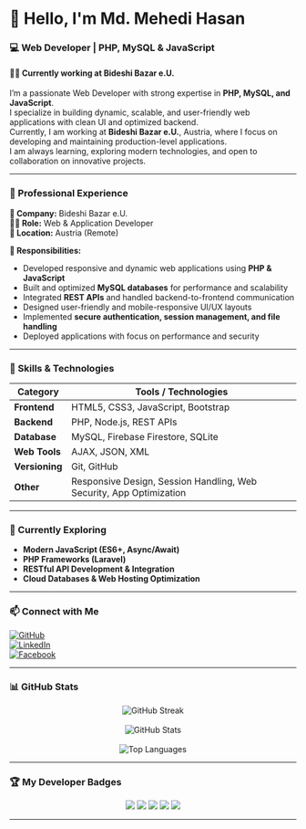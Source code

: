 # 👋 Hello, I'm **Md. Mehedi Hasan**

### 💻 Web Developer | PHP, MySQL & JavaScript  
#### 👨‍💻 Currently working at **Bideshi Bazar e.U.**

I’m a passionate Web Developer with strong expertise in **PHP, MySQL, and JavaScript**.  
I specialize in building dynamic, scalable, and user-friendly web applications with clean UI and optimized backend.  
Currently, I am working at **Bideshi Bazar e.U.**, Austria, where I focus on developing and maintaining production-level applications.  
I am always learning, exploring modern technologies, and open to collaboration on innovative projects.  

---

### 💼 Professional Experience

**🏢 Company:** Bideshi Bazar e.U.  
**🧑‍💻 Role:** Web & Application Developer  
**📍 Location:** Austria (Remote)  

**🔧 Responsibilities:**
- Developed responsive and dynamic web applications using **PHP & JavaScript**  
- Built and optimized **MySQL databases** for performance and scalability  
- Integrated **REST APIs** and handled backend-to-frontend communication  
- Designed user-friendly and mobile-responsive UI/UX layouts  
- Implemented **secure authentication, session management, and file handling**  
- Deployed applications with focus on performance and security  

---

### 🚀 Skills & Technologies

| Category      | Tools / Technologies |
|---------------|----------------------|
| **Frontend**   | HTML5, CSS3, JavaScript, Bootstrap |
| **Backend**    | PHP, Node.js, REST APIs |
| **Database**   | MySQL, Firebase Firestore, SQLite |
| **Web Tools**  | AJAX, JSON, XML |
| **Versioning** | Git, GitHub |
| **Other**      | Responsive Design, Session Handling, Web Security, App Optimization |

---

### 🌱 Currently Exploring

- **Modern JavaScript (ES6+, Async/Await)**  
- **PHP Frameworks (Laravel)**  
- **RESTful API Development & Integration**  
- **Cloud Databases & Web Hosting Optimization**  

---

### 📫 Connect with Me

[![GitHub](https://img.shields.io/badge/GitHub-100000?style=flat&logo=github&logoColor=white)](https://github.com/mehedinative)  
[![LinkedIn](https://img.shields.io/badge/LinkedIn-blue?style=flat&logo=linkedin)](https://www.linkedin.com/in/mehedi4556/)  
[![Facebook](https://img.shields.io/badge/Facebook-1877F2?style=flat&logo=facebook&logoColor=white)](https://www.facebook.com/mehedi.cse.inf/)  

---

### 📊 GitHub Stats

<p align="center">
  <img src="https://streak-stats.demolab.com?user=mehedinative&theme=tokyonight_duo&hide_border=false&date_format=j%20M%5B%20Y%5D&border_radius=10" alt="GitHub Streak" />
  <br><br>
  <img src="https://github-readme-stats.vercel.app/api?username=mehedinative&show_icons=true&theme=tokyonight&border_radius=10" alt="GitHub Stats" />
  <br><br>
  <img src="https://github-readme-stats.vercel.app/api/top-langs/?username=mehedinative&layout=compact&theme=tokyonight&border_radius=10" alt="Top Languages" />
</p>

---

### 🏆 My Developer Badges

<p align="center">
  <img src="https://img.shields.io/badge/Web%20Developer-%23121011?style=for-the-badge&logo=html5&logoColor=white&color=blue" />
  <img src="https://img.shields.io/badge/PHP%20Coder-%23121011?style=for-the-badge&logo=php&logoColor=white&color=787CB5" />
  <img src="https://img.shields.io/badge/MySQL%20Expert-%23121011?style=for-the-badge&logo=mysql&logoColor=white&color=4479A1" />
  <img src="https://img.shields.io/badge/JavaScript%20Dev-%23121011?style=for-the-badge&logo=javascript&logoColor=white&color=f0db4f" />
  <img src="https://img.shields.io/badge/Open%20Source%20Contributor-%23121011?style=for-the-badge&logo=github&logoColor=white&color=2ea44f" />
</p>

---

